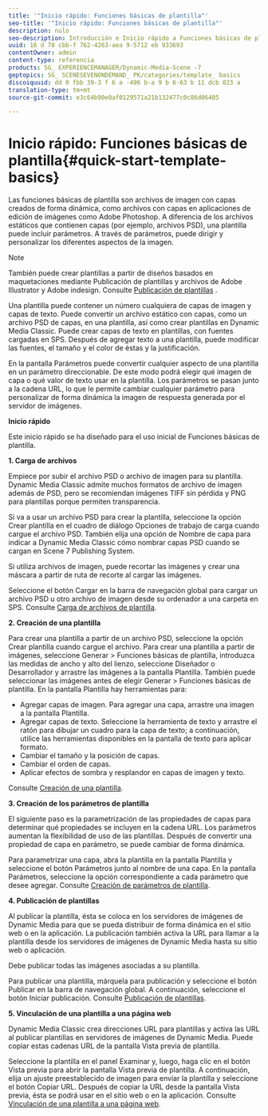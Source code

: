 ```yaml
---
title: '"Inicio rápido: Funciones básicas de plantilla"'
seo-title: '"Inicio rápido: Funciones básicas de plantilla"'
description: nulo
seo-description: Introducción e Inicio rápido a Funciones básicas de plantilla para ayudarle a empezar a utilizarlo rápidamente.
uuid: 16 d 78 cbb-f 762-4263-aea 9-5712 eb 933693
contentOwner: admin
content-type: referencia
products: SG_ EXPERIENCEMANAGER/Dynamic-Media-Scene -7
geptopics: SG_ SCENESEVENONDEMAND_ PK/categories/template_ basics
discoiquuid: dd 0 fbb 39-3 f 6 a -496 b-a 9 b 6-63 b 11 dcb 823 a
translation-type: tm+mt
source-git-commit: e3c64b90e0af0129571a21b132477c0c86d06405

---
```



# Inicio rápido: Funciones básicas de plantilla{#quick-start-template-basics}

Las funciones básicas de plantilla son archivos de imagen con capas creados de forma dinámica, como archivos con capas en aplicaciones de edición de imágenes como Adobe Photoshop. A diferencia de los archivos estáticos que contienen capas (por ejemplo, archivos PSD), una plantilla puede incluir parámetros. A través de parámetros, puede dirigir y personalizar los diferentes aspectos de la imagen.

>[!NOTE]
>
>También puede crear plantillas a partir de diseños basados en maquetaciones mediante Publicación de plantillas y archivos de Adobe Illustrator y Adobe indesign. Consulte [Publicación de plantillas](quick-start-template-publishing.md) .

Una plantilla puede contener un número cualquiera de capas de imagen y capas de texto. Puede convertir un archivo estático con capas, como un archivo PSD de capas, en una plantilla, así como crear plantillas en Dynamic Media Classic. Puede crear capas de texto en plantillas, con fuentes cargadas en SPS. Después de agregar texto a una plantilla, puede modificar las fuentes, el tamaño y el color de éstas y la justificación.

En la pantalla Parámetros puede convertir cualquier aspecto de una plantilla en un parámetro direccionable. De este modo podrá elegir qué imagen de capa o qué valor de texto usar en la plantilla. Los parámetros se pasan junto a la cadena URL, lo que le permite cambiar cualquier parámetro para personalizar de forma dinámica la imagen de respuesta generada por el servidor de imágenes.

**Inicio rápido**

Este inicio rápido se ha diseñado para el uso inicial de Funciones básicas de plantilla. 

**1. Carga de archivos**

Empiece por subir el archivo PSD o archivo de imagen para su plantilla. Dynamic Media Classic admite muchos formatos de archivo de imagen además de PSD, pero se recomiendan imágenes TIFF sin pérdida y PNG para plantillas porque permiten transparencia.

Si va a usar un archivo PSD para crear la plantilla, seleccione la opción Crear plantilla en el cuadro de diálogo Opciones de trabajo de carga cuando cargue el archivo PSD. También elija una opción de Nombre de capa para indicar a Dynamic Media Classic cómo nombrar capas PSD cuando se cargan en Scene 7 Publishing System.

Si utiliza archivos de imagen, puede recortar las imágenes y crear una máscara a partir de ruta de recorte al cargar las imágenes.

Seleccione el botón Cargar en la barra de navegación global para cargar un archivo PSD u otro archivo de imagen desde su ordenador a una carpeta en SPS. Consulte [Carga de archivos de plantilla](uploading-template-files.md#uploading_template_files).

**2. Creación de una plantilla**

Para crear una plantilla a partir de un archivo PSD, seleccione la opción Crear plantilla cuando cargue el archivo. Para crear una plantilla a partir de imágenes, seleccione Generar &gt; Funciones básicas de plantilla, introduzca las medidas de ancho y alto del lienzo, seleccione Diseñador o Desarrollador y arrastre las imágenes a la pantalla Plantilla. También puede seleccionar las imágenes antes de elegir Generar &gt; Funciones básicas de plantilla. En la pantalla Plantilla hay herramientas para:

* Agregar capas de imagen. Para agregar una capa, arrastre una imagen a la pantalla Plantilla.
* Agregar capas de texto. Seleccione la herramienta de texto  y arrastre el ratón para dibujar un cuadro para la capa de texto; a continuación, utilice las herramientas disponibles en la pantalla de texto para aplicar formato.
* Cambiar el tamaño y la posición de capas.
* Cambiar el orden de capas.
* Aplicar efectos de sombra y resplandor en capas de imagen y texto.

Consulte [Creación de una plantilla](creating-template.md#creating_a_template).

**3. Creación de los parámetros de plantilla**

El siguiente paso es la parametrización de las propiedades de capas para determinar qué propiedades se incluyen en la cadena URL. Los parámetros aumentan la flexibilidad de uso de las plantillas. Después de convertir una propiedad de capa en parámetro, se puede cambiar de forma dinámica.

Para parametrizar una capa, abra la plantilla en la pantalla Plantilla y seleccione el botón Parámetros junto al nombre de una capa. En la pantalla Parámetros, seleccione la opción correspondiente a cada parámetro que desee agregar. Consulte [Creación de parámetros de plantilla](creating-template-parameters.md#creating_template_parameters).

**4. Publicación de plantillas**

Al publicar la plantilla, ésta se coloca en los servidores de imágenes de Dynamic Media para que se pueda distribuir de forma dinámica en el sitio web o en la aplicación. La publicación también activa la URL para llamar a la plantilla desde los servidores de imágenes de Dynamic Media hasta su sitio web o aplicación.

Debe publicar todas las imágenes asociadas a su plantilla.

Para publicar una plantilla, márquela para publicación y seleccione el botón Publicar en la barra de navegación global. A continuación, seleccione el botón Iniciar publicación. Consulte [Publicación de plantillas](publishing-templates.md#publishing_templates).

**5. Vinculación de una plantilla a una página web**

Dynamic Media Classic crea direcciones URL para plantillas y activa las URL al publicar plantillas en servidores de imágenes de Dynamic Media. Puede copiar estas cadenas URL de la pantalla Vista previa de plantilla.

Seleccione la plantilla en el panel Examinar y, luego, haga clic en el botón Vista previa para abrir la pantalla Vista previa de plantilla. A continuación, elija un ajuste preestablecido de imagen para enviar la plantilla y seleccione el botón Copiar URL. Después de copiar la URL desde la pantalla Vista previa, ésta se podrá usar en el sitio web o en la aplicación. Consulte [Vinculación de una plantilla a una página web](linking-template-web-page.md#linking_a_template_to_a_web_page).
